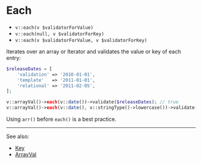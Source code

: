 # Each

- `v::each(v $validatorForValue)`
- `v::each(null, v $validatorForKey)`
- `v::each(v $validatorForValue, v $validatorForKey)`

Iterates over an array or Iterator and validates the value or key
of each entry:

```php
$releaseDates = [
    'validation' => '2010-01-01',
    'template'   => '2011-01-01',
    'relational' => '2011-02-05',
];

v::arrayVal()->each(v::date())->validate($releaseDates); // true
v::arrayVal()->each(v::date(), v::stringType()->lowercase())->validate($releaseDates); // true
```

Using `arr()` before `each()` is a best practice.

***
See also:

  * [Key](Key.md)
  * [ArrayVal](ArrayVal.md)
